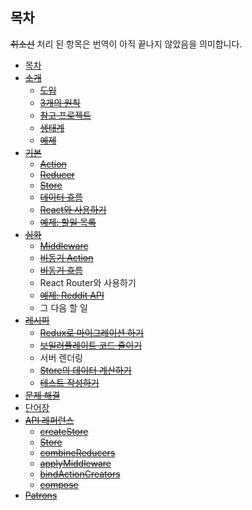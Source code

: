 ## 목차

~~취소선~~ 처리 된 항목은 번역이 아직 끝나지 않았음을 의미합니다.

* [목차](/README.md)
* [~~소개~~](/docs/introduction/README.md)
  * [~~도입~~](/docs/introduction/Motivation.md)
  * [~~3개의 원칙~~](/docs/introduction/ThreePrinciples.md)
  * [~~참고 프로젝트~~](/docs/introduction/PriorArt.md)
  * [~~생태계~~](/docs/introduction/Ecosystem.md)
  * [~~예제~~](/docs/introduction/Examples.md)
* [~~기본~~](/docs/basics/README.md)
  * [~~Action~~](/docs/basics/Actions.md)
  * [~~Reducer~~](/docs/basics/Reducers.md)
  * [~~Store~~](/docs/basics/Store.md)
  * [~~데이터 흐름~~](/docs/basics/DataFlow.md)
  * [~~React와 사용하기~~](/docs/basics/UsageWithReact.md)
  * [~~예제: 할일 목록~~](/docs/basics/ExampleTodoList.md)
* [~~심화~~](/docs/advanced/README.md)
  * [~~Middleware~~](/docs/advanced/Middleware.md)
  * [~~비동기 Action~~](/docs/advanced/AsyncActions.md)
  * [~~비동기 흐름~~](/docs/advanced/AsyncFlow.md)
  * React Router와 사용하기
  * [~~예제: Reddit API~~](/docs/advanced/ExampleRedditAPI.md)
  * 그 다음 할 일
* [~~레시피~~](/docs/recipes/README.md)
  * [~~Redux로 마이그레이션 하기~~](/docs/recipes/MigratingToRedux.md)
  * [~~보일러플레이트 코드 줄이기~~](/docs/recipes/ReducingBoilerplate.md)
  * 서버 렌더링
  * [~~Store의 데이터 계산하기~~](/docs/recipes/ComputingDerivedData.md)
  * [~~테스트 작성하기~~](/docs/recipes/WritingTests.md)
* [~~문제 해결~~](/docs/Troubleshooting.md)
* [단어장](/docs/Glossary.md)
* [~~API 레퍼런스~~](/docs/api/README.md)
  * [~~createStore~~](/docs/api/createStore.md)
  * [~~Store~~](/docs/api/Store.md)
  * [~~combineReducers~~](/docs/api/combineReducers.md)
  * [~~applyMiddleware~~](/docs/api/applyMiddleware.md)
  * [~~bindActionCreators~~](/docs/api/bindActionCreators.md)
  * [~~compose~~](/docs/api/compose.md)
* [~~Patrons~~](/PATRONS.md)
